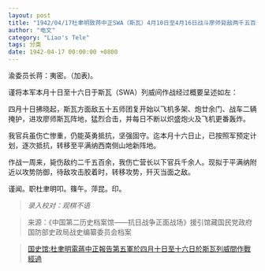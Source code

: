 ```yaml
---
layout: post
title: "1942/04/17杜聿明致蒋中正SWA（斯瓦）4月10日至4月16日战斗廖师毙敌两千五百余准备平满纳决战中"
author: "电文"
category: "Liao's Tele"
tags: 分类
date: 1942-04-17 00:00:00 +0800
---
```

渝委员长蒋：夷密。（加表)。

谨将本军本月十日至十六日于斯瓦（SWA）列威间作战经过概要呈述如左：

四月十日拂晓起，斯瓦方面敌五十五师团复开始以飞机多架、炮廿余门、战车二辆掩护，进攻廖师斯瓦阵地，猛烈合击，并每日不断以炽盛炮火及飞机更番轰炸。

我官兵虽伤亡惨重，仍能英勇抵抗，坚强固守。迄本月十六日止，已按照军预定计划，逐次抵抗，转移至平满纳西南侧山地新阵地。

作战一周来，毙伤敌约二千五百余，我伤亡营长以下官兵千余人。现拟于平满纳附近以攻势防御，待敌攻击胶着时，转移攻势，歼灭当面之敌。




谨闻。职杜聿明叩。篠午。萍昆。印。


>*录入校对：观棋不语*

> 来源：《中国第二历史档案馆——抗日战争正面战场》援引馆藏国民党政府国防部史政局战史编纂委员会档案

> [国史馆:杜聿明電蔣中正報告第五軍於四月十日至十六日於斯瓦列威間作戰經過](https://ahonline.drnh.gov.tw/index.php?act=Display/image/5894508PYJ=PTZ#81F)